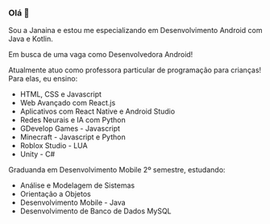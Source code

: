 ### Olá 👋

Sou a Janaina e estou me especializando em Desenvolvimento Android com Java e Kotlin.

Em busca de uma vaga como Desenvolvedora Android!

Atualmente atuo como professora particular de programação para crianças!
Para elas, eu ensino:
- HTML, CSS e Javascript
- Web Avançado com React.js
- Aplicativos com React Native e Android Studio
- Redes Neurais e IA com Python
- GDevelop Games - Javascript
- Minecraft - Javascript e Python
- Roblox Studio - LUA
- Unity - C#

Graduanda em Desenvolvimento Mobile 2º semestre, estudando:
- Análise e Modelagem de Sistemas
- Orientação a Objetos
- Desenvolvimento Mobile - Java
- Desenvolvimento de Banco de Dados MySQL


